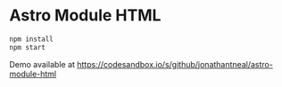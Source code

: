 # Astro Module HTML

```sh
npm install
npm start
```

Demo available at https://codesandbox.io/s/github/jonathantneal/astro-module-html
